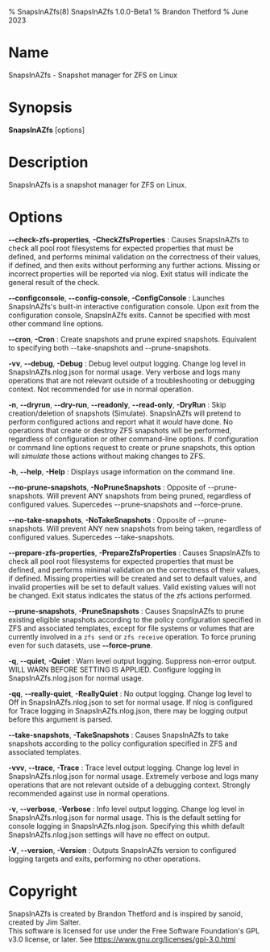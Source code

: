 % SnapsInAZfs(8) SnapsInAZfs 1.0.0-Beta1
% Brandon Thetford
% June 2023

# Name
SnapsInAZfs - Snapshot manager for ZFS on Linux

# Synopsis
**SnapsInAZfs** \[options\]

# Description
SnapsInAZfs is a snapshot manager for ZFS on Linux.

# Options

**\-\-check-zfs-properties**, **-CheckZfsProperties**
: Causes SnapsInAZfs to check all pool root filesystems for expected properties
that must be defined, and performs minimal validation on the correctness of
their values, if defined, and then exits without performing any further
actions. Missing or incorrect properties will be reported via nlog. Exit
status will indicate the general result of the check.

**\-\-configconsole**, **\-\-config-console**, **-ConfigConsole**
: Launches SnapsInAZfs's built-in interactive configuration console. Upon exit
from the configuration console, SnapsInAZfs exits. Cannot be specified with
most other command line options.

**\-\-cron**, **-Cron**
: Create snapshots and prune expired snapshots. Equivalent to specifying both
\-\-take-snapshots and \-\-prune-snapshots.

**-vv**, **\-\-debug**, **-Debug**
: Debug level output logging. Change log level in SnapsInAZfs.nlog.json for normal
usage. Very verbose and logs many operations that are not relevant outside of
a troubleshooting or debugging context. Not recommended for use in normal
operation.

**-n**, **\-\-dryrun**, **\-\-dry-run**, **\-\-readonly**, **\-\-read-only**, **-DryRun**
: Skip creation/deletion of snapshots (Simulate). SnapsInAZfs will pretend to
perform configured actions and report what it _would_ have done. No operations
that create or destroy ZFS snapshots will be performed, regardless of
configuration or other command-line options. If configuration or command line
options request to create or prune snapshots, this option will _simulate_
those actions without making changes to ZFS.

**-h**, **\-\-help**, **-Help**
: Displays usage information on the command line.

**\-\-no-prune-snapshots**, **-NoPruneSnapshots**
: Opposite of \-\-prune-snapshots. Will prevent ANY snapshots from being
pruned, regardless of configured values. Supercedes \-\-prune-snapshots and
\-\-force-prune.

**\-\-no-take-snapshots**, **-NoTakeSnapshots**
: Opposite of \-\-prune-snapshots. Will prevent ANY new snapshots from being
taken, regardless of configured values. Supercedes \-\-take-snapshots.

**\-\-prepare-zfs-properties**, **-PrepareZfsProperties**
: Causes SnapsInAZfs to check all pool root filesystems for expected properties
that must be defined, and performs minimal validation on the correctness of
their values, if defined. Missing properties will be created and set to default
values, and invalid properties will be set to default values. Valid existing
values will not be changed. Exit status indicates the status of the zfs
actions performed.

**\-\-prune-snapshots**, **-PruneSnapshots**
: Causes SnapsInAZfs to prune existing eligible snapshots according to the
policy configuration specified in ZFS and associated templates, except for
file systems or volumes that are currently involved in a `zfs send` or
`zfs receive` operation. To force pruning even for such datasets,
use **\-\-force-prune**.

**-q**, **\-\-quiet**, **-Quiet**
: Warn level output logging. Suppress non-error output. WILL WARN BEFORE
SETTING IS APPLIED. Configure logging in SnapsInAZfs.nlog.json for normal usage.

**-qq**, **\-\-really-quiet**, **-ReallyQuiet**
: No output logging. Change log level to Off in SnapsInAZfs.nlog.json to set for
normal usage. If nlog is configured for Trace logging in SnapsInAZfs.nlog.json,
there may be logging output before this argument is parsed.

**\-\-take-snapshots**, **-TakeSnapshots**
: Causes SnapsInAZfs to take snapshots according to the policy configuration
specified in ZFS and associated templates.

**-vvv**, **\-\-trace**, **-Trace**
: Trace level output logging. Change log level in SnapsInAZfs.nlog.json for normal
usage. Extremely verbose and logs many operations that are not relevant outside
of a debugging context. Strongly recommended against use in normal operations.

**-v**, **\-\-verbose**, **-Verbose**
: Info level output logging. Change log level in SnapsInAZfs.nlog.json for normal
usage. This is the default setting for console logging in SnapsInAZfs.nlog.json.
Specifying this whith default SnapsInAZfs.nlog.json settings will have no effect
on output.

**-V**, **\-\-version**, **-Version**
: Outputs SnapsInAZfs version to configured logging targets and exits,
performing no other operations.

# Copyright
SnapsInAZfs is created by Brandon Thetford and is inspired by sanoid, created by
Jim Salter.\
This software is licensed for use under the Free Software Foundation's
GPL v3.0 license, or later. See https://www.gnu.org/licenses/gpl-3.0.html
